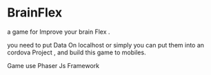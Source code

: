 # BrainFlex
a game for Improve your brain Flex .

you need to put Data On localhost or simply you can put them into an cordova Project , and build this game to mobiles.

Game use Phaser Js Framework

